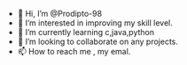 - 👋 Hi, I’m @Prodipto-98
- 👀 I’m interested in improving my skill level.
- 🌱 I’m currently learning c,java,python
- 💞️ I’m looking to collaborate on any projects.
- 📫 How to reach me , my emal.

<!---
Prodipto-98/Prodipto-98 is a ✨ special ✨ repository because its `README.md` (this file) appears on your GitHub profile.
You can click the Preview link to take a look at your changes.
--->
